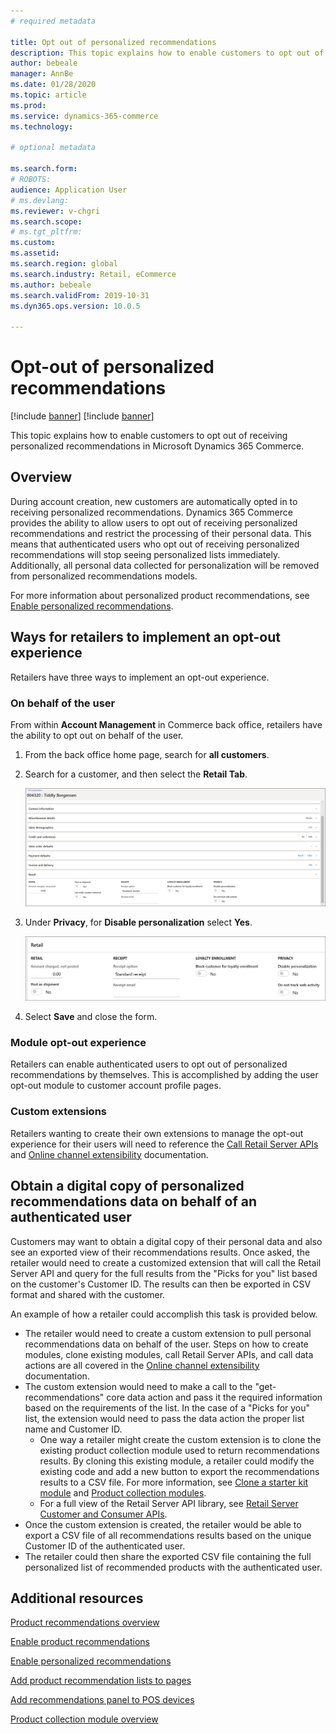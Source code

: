 ```yaml
---
# required metadata

title: Opt out of personalized recommendations
description: This topic explains how to enable customers to opt out of receiving personalized recommendations in Microsoft Dynamics 365 Commerce. 
author: bebeale
manager: AnnBe
ms.date: 01/28/2020
ms.topic: article
ms.prod: 
ms.service: dynamics-365-commerce
ms.technology: 

# optional metadata

ms.search.form: 
# ROBOTS: 
audience: Application User
# ms.devlang: 
ms.reviewer: v-chgri
ms.search.scope: 
# ms.tgt_pltfrm: 
ms.custom: 
ms.assetid: 
ms.search.region: global
ms.search.industry: Retail, eCommerce
ms.author: bebeale
ms.search.validFrom: 2019-10-31
ms.dyn365.ops.version: 10.0.5

---
```


# Opt-out of personalized recommendations

[!include [banner](includes/preview-banner.md)]
[!include [banner](includes/banner.md)]

This topic explains how to enable customers to opt out of receiving personalized recommendations in Microsoft Dynamics 365 Commerce. 

## Overview

During account creation, new customers are automatically opted in to receiving personalized recommendations. Dynamics 365 Commerce provides the ability to allow users to opt out of receiving personalized recommendations and restrict the processing of their personal data. This means that authenticated users who opt out of receiving personalized recommendations will stop seeing personalized lists immediately. Additionally, all personal data collected for personalization will be removed from personalized recommendations models. 

For more information about personalized product recommendations, see [Enable personalized recommendations](personalized-recommendations.md).

## Ways for retailers to implement an opt-out experience

Retailers have three ways to implement an opt-out experience.

### On behalf of the user

From within **Account Management** in Commerce back office, retailers have the ability to opt out on behalf of the user.

1. From the back office home page, search for **all customers**.
1. Search for a customer, and then select the **Retail Tab**.

    ![Account management](./media/Disablepersonalizationpart1.png)

1. Under **Privacy**, for **Disable personalization** select **Yes**.

    ![Privacy settings](./media/Disablepersonalizationpart2.png)

1. Select **Save** and close the form.

### Module opt-out experience

Retailers can enable authenticated users to opt out of personalized recommendations by themselves. This is accomplished by adding the user opt-out module to customer account profile pages.

### Custom extensions

Retailers wanting to create their own extensions to manage the opt-out experience for their users will need to reference the [Call Retail Server APIs](e-commerce-extensibility/call-retail-server-apis.md) and [Online channel extensibility](e-commerce-extensibility/overview.md) documentation.

## Obtain a digital copy of personalized recommendations data on behalf of an authenticated user

Customers may want to obtain a digital copy of their personal data and also see an exported view of their recommendations results. Once asked, the retailer would need to create a customized extension that will call the Retail Server API and query for the full results from the "Picks for you" list based on the customer's Customer ID. The results can then be exported in CSV format and shared with the customer.

An example of how a retailer could accomplish this task is provided below.

- The retailer would need to create a custom extension to pull personal recommendations data on behalf of the user. Steps on how to create modules, clone existing modules, call Retail Server APIs, and call data actions are all covered in the [Online channel extensibility](e-commerce-extensibility/overview.md) documentation.
- The custom extension would need to make a call to the "get-recommendations" core data action and pass it the required information based on the requirements of the list. In the case of a "Picks for you" list, the extension would need to pass the data action the proper list name and Customer ID.
    - One way a retailer might create the custom extension is to clone the existing product collection module used to return recommendations results. By cloning this existing module, a retailer could modify the existing code and add a new button to export the recommendations results to a CSV file. For more information, see [Clone a starter kit module](e-commerce-extensibility/clone-starter-module.md) and [Product collection modules](product-collection-module-overview.md). 
    - For a full view of the Retail Server API library, see [Retail Server Customer and Consumer APIs](retail/dev-itpro/retail-server-customer-consumer-api.md).  
- Once the custom extension is created, the retailer would be able to export a CSV file of all recommendations results based on the unique Customer ID of the authenticated user.
- The retailer could then share the exported CSV file containing the full personalized list of recommended products with the authenticated user.

## Additional resources

[Product recommendations overview](product-recommendations.md)

[Enable product recommendations](enable-product-recommendations.md)

[Enable personalized recommendations](personalized-recommendations.md)

[Add product recommendation lists to pages](add-reco-list-to-page.md)

[Add recommendations panel to POS devices](.../retail/add-recommendations-control-pos-screen)

[Product collection module overview](product-collection-module-overview.md)
